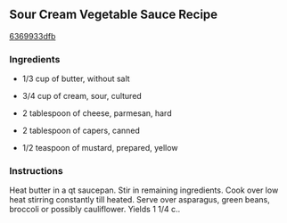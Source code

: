 ## Sour Cream Vegetable Sauce Recipe

[6369933dfb](http://cookeatshare.com/recipes/sour-cream-vegetable-sauce-12187)

### Ingredients

 - 1/3 cup of butter, without salt

 - 3/4 cup of cream, sour, cultured

 - 2 tablespoon of cheese, parmesan, hard

 - 2 tablespoon of capers, canned

 - 1/2 teaspoon of mustard, prepared, yellow

### Instructions

Heat butter in a qt saucepan. Stir in remaining ingredients. Cook over low heat stirring constantly till heated. Serve over asparagus, green beans, broccoli or possibly cauliflower. Yields 1 1/4 c..